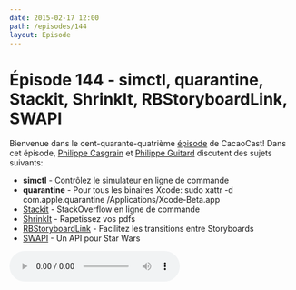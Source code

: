 ```yaml
---
date: 2015-02-17 12:00
path: /episodes/144
layout: Episode
---
```

# Épisode 144 - simctl, quarantine, Stackit, ShrinkIt, RBStoryboardLink, SWAPI
<p>Bienvenue dans le cent-quarante-quatrième <a href="https://cacaocast.com/media/cacaocast_144.m4a" title="CacaoCast Episode 144">épisode</a> de CacaoCast! Dans cet épisode, <a href="http://www.twitter.com/philippec" title="Philippe Casgrain sur Twitter">Philippe Casgrain</a> et <a href="http://www.twitter.com/philippeguitard" title="Philippe Guitard sur Twitter">Philippe Guitard</a> discutent des sujets suivants:</p>
<ul><li><b>simctl</b> - Contrôlez le simulateur en ligne de commande</li>
<li><b>quarantine</b> - Pour tous les binaires Xcode: sudo xattr -d com.apple.quarantine /Applications/Xcode-Beta.app</li>
<li><a href="https://github.com/lukasschwab/stackit" title="Stackit">Stackit</a> - StackOverflow en ligne de commande</li>
<li><a href="http://www.panic.com/blog/shrinkit-1-2/" title="ShrinkIt">ShrinkIt</a> - Rapetissez vos pdfs</li>
<li><a href="https://github.com/rob-brown/RBStoryboardLink" title="RBStoryboardLink">RBStoryboardLink</a> - Facilitez les transitions entre Storyboards</li>
<li><a href="http://swapi.co" title="SWAPI">SWAPI</a> - Un API pour Star Wars</li>
</ul>
<p><audio controls><source src="https://cacaocast.com/media/cacaocast_144.m4a" type="audio/mpeg"><source src="https://cacaocast.com/media/cacaocast_144.m4a" type="audio/mp4">Votre navigateur ne supporte pas l'élément audio / Your browser does not support the audio element.</audio></p>

